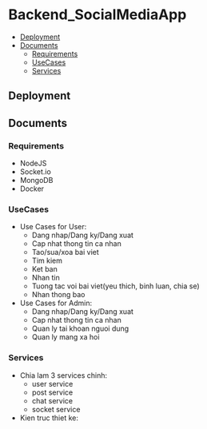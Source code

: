 # Backend_SocialMediaApp

- [Deployment](#deployment)
- [Documents](#documents)
  - [Requirements](#requirements)
  - [UseCases](#usecases)
  - [Services](#services)
  
 ## Deployment
 
 ## Documents
 
 ### Requirements
 - NodeJS
 - Socket.io
 - MongoDB
 - Docker
 
 ### UseCases
 - Use Cases for User:
    + Dang nhap/Dang ky/Dang xuat
    + Cap nhat thong tin ca nhan
    + Tao/sua/xoa bai viet
    + Tim kiem
    + Ket ban
    + Nhan tin
    + Tuong tac voi bai viet(yeu thich, binh luan, chia se)
    + Nhan thong bao
 - Use Cases for Admin:
    + Dang nhap/Dang ky/Dang xuat
    + Cap nhat thong tin ca nhan
    + Quan ly tai khoan nguoi dung
    + Quan ly mang xa hoi
    
 ### Services
 - Chia lam 3 services chinh:
    + user service
    + post service
    + chat service
    + socket service
 - Kien truc thiet ke:
 
